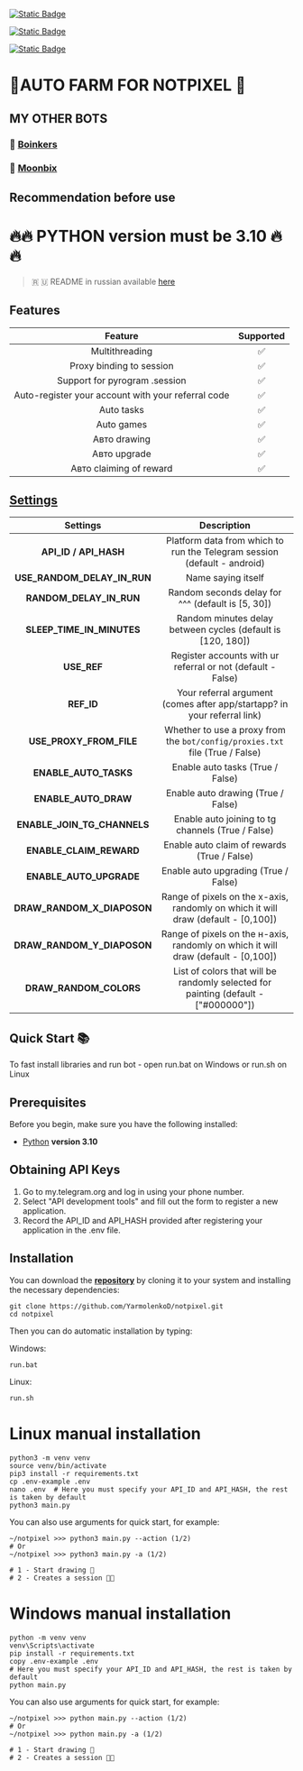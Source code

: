 [![Static Badge](https://img.shields.io/badge/Telegram-Channel-Link?style=for-the-badge&logo=Telegram&logoColor=white&logoSize=auto&color=blue)](https://t.me/hidden_coding)

[![Static Badge](https://img.shields.io/badge/Telegram-Chat-yes?style=for-the-badge&logo=Telegram&logoColor=white&logoSize=auto&color=blue)](https://t.me/hidden_codding_chat)

[![Static Badge](https://img.shields.io/badge/Telegram-Bot%20Link-Link?style=for-the-badge&logo=Telegram&logoColor=white&logoSize=auto&color=blue)](https://t.me/notpixel/app?startapp=f355876562)

# 🎨AUTO FARM FOR NOTPIXEL 🎨

## MY OTHER BOTS

### 💩 [Boinkers](https://github.com/YarmolenkoD/boinkers)
### 🚀 [Moonbix](https://github.com/YarmolenkoD/moonbix)

## Recommendation before use

# 🔥🔥 PYTHON version must be 3.10 🔥🔥

> 🇷 🇺 README in russian available [here](README-RU.md)

## Features  
|                      Feature                       | Supported |
|:--------------------------------------------------:|:---------:|
|                   Multithreading                   |     ✅     |
|              Proxy binding to session              |     ✅     |
|           Support for pyrogram .session            |     ✅     |
| Auto-register your account with your referral code |     ✅     |
|                     Auto tasks                     |     ✅     |
|                     Auto games                     |     ✅     |
|                    Авто drawing                    |     ✅     |
|                    Авто upgrade                    |     ✅     |
|              Авто claiming of reward               |     ✅     |


## [Settings](https://github.com/YarmolenkoD/notpixel/blob/main/.env-example/)
|          Settings           |                                          Description                                           |
|:---------------------------:|:----------------------------------------------------------------------------------------------:|
|    **API_ID / API_HASH**    |            Platform data from which to run the Telegram session (default - android)            |
| **USE_RANDOM_DELAY_IN_RUN** |                                       Name saying itself                                       |
|   **RANDOM_DELAY_IN_RUN**   |                       Random seconds delay for ^^^ (default is [5, 30])                        |
|  **SLEEP_TIME_IN_MINUTES**  |                  Random minutes delay between cycles (default is [120, 180])                   |
|         **USE_REF**         |                  Register accounts with ur referral or not (default - False)                   |
|         **REF_ID**          |            Your referral argument (comes after app/startapp? in your referral link)            |
|   **USE_PROXY_FROM_FILE**   |          Whether to use a proxy from the `bot/config/proxies.txt` file (True / False)          |
|    **ENABLE_AUTO_TASKS**    |                                Enable auto tasks (True / False)                                |
|    **ENABLE_AUTO_DRAW**     |                               Enable auto drawing (True / False)                               |
| **ENABLE_JOIN_TG_CHANNELS** |                       Enable auto joining to tg channels (True / False)                        |
|   **ENABLE_CLAIM_REWARD**   |                          Enable auto claim of rewards (True / False)                           |
|   **ENABLE_AUTO_UPGRADE**   |                              Enable auto upgrading (True / False)                              |
| **DRAW_RANDOM_X_DIAPOSON**  |       Range of pixels on the x-axis, randomly on which it will draw (default - [0,100])        |
| **DRAW_RANDOM_Y_DIAPOSON**  |       Range of pixels on the н-axis, randomly on which it will draw (default - [0,100])        |
|   **DRAW_RANDOM_COLORS**    | List of colors that will be randomly selected for painting  (default - ["#000000"]) |

## Quick Start 📚

To fast install libraries and run bot - open run.bat on Windows or run.sh on Linux

## Prerequisites
Before you begin, make sure you have the following installed:
- [Python](https://www.python.org/downloads/) **version 3.10**

## Obtaining API Keys
1. Go to my.telegram.org and log in using your phone number.
2. Select "API development tools" and fill out the form to register a new application.
3. Record the API_ID and API_HASH provided after registering your application in the .env file.

## Installation
You can download the [**repository**](https://github.com/YarmolenkoD/notpixel) by cloning it to your system and installing the necessary dependencies:
```shell
git clone https://github.com/YarmolenkoD/notpixel.git
cd notpixel
```

Then you can do automatic installation by typing:

Windows:
```shell
run.bat
```

Linux:
```shell
run.sh
```

# Linux manual installation
```shell
python3 -m venv venv
source venv/bin/activate
pip3 install -r requirements.txt
cp .env-example .env
nano .env  # Here you must specify your API_ID and API_HASH, the rest is taken by default
python3 main.py
```

You can also use arguments for quick start, for example:
```shell
~/notpixel >>> python3 main.py --action (1/2)
# Or
~/notpixel >>> python3 main.py -a (1/2)

# 1 - Start drawing 🎨️
# 2 - Creates a session 👨‍🎨
```

# Windows manual installation
```shell
python -m venv venv
venv\Scripts\activate
pip install -r requirements.txt
copy .env-example .env
# Here you must specify your API_ID and API_HASH, the rest is taken by default
python main.py
```

You can also use arguments for quick start, for example:
```shell
~/notpixel >>> python main.py --action (1/2)
# Or
~/notpixel >>> python main.py -a (1/2)

# 1 - Start drawing 🎨️
# 2 - Creates a session 👨‍🎨
```

